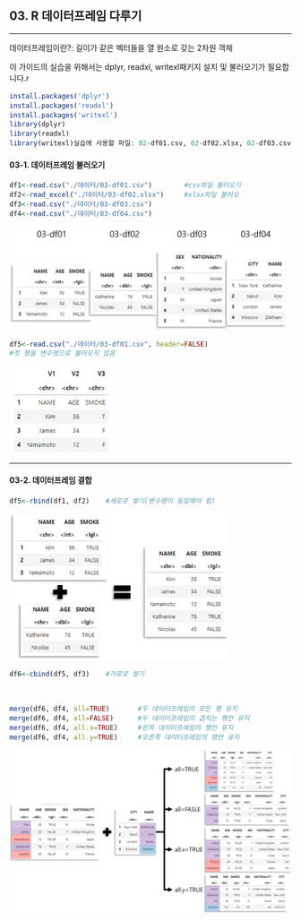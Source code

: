 ## 03. R 데이터프레임 다루기

-----

데이터프레임이란?: 길이가 같은 벡터들을 열 원소로 갖는 2차원 객체

이 가이드의 실습을 위해서는 dplyr, readxl, writexl패키지 설치 및 불러오기가 필요합니다.r

```r
install.packages('dplyr')
install.packages('readxl')
install.packages('writexl')
library(dplyr)
library(readxl)
library(writexl)실습에 사용할 파일: 02-df01.csv, 02-df02.xlsx, 02-df03.csv, 02-df04.csv
```

#### 03-1. 데이터프레임 불러오기

```r
df1<-read.csv("./데이터/03-df01.csv")        #csv파일 불러오기
df2<-read_excel("./데이터/03-df02.xlsx")     #xlsx파일 불러오
df3<-read.csv("./데이터/03-df03.csv")
df4<-read.csv("./데이터/03-df04.csv")
```

<img src="./이미지/2dflist.png" title="" alt="" width="494">

```r
df5<-read.csv("./데이터/03-df01.csv", header=FALSE) 
#첫 행을 변수명으로 불러오지 않음
```

<img src="./이미지/2headerfalse.jpg" title="" alt="" width="185">

-----

#### 03-2. 데이터프레임 결합

```r
df5<-rbind(df1, df2)    #세로로 쌓기(변수명이 동일해야 함)
```

<img title="" src="./이미지/2rbind.png" alt="" width="391">

```r
df6<-cbind(df5, df3)    #가로로 쌓기
```

<img title="" src="./이미지/2rcind.png" alt="" width="391">

```r
merge(df6, df4, all=TRUE)       #두 데이터프레임의 모든 행 유지
merge(df6, df4, all=FALSE)      #두 데이터프레임의 겹치는 행만 유지
merge(df6, df4, all.x=TRUE)     #왼쪽 데이터프레임의 행만 유지
merge(df6, df4, all.y=TRUE)     #오른쪽 데이터프레임의 행만 유지
```

<img src="./이미지/2rmerge.png" title="" alt="">